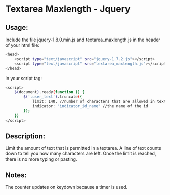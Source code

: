 Textarea Maxlength - Jquery
=========================================

Usage:
-------------
Include the file jquery-1.8.0.min.js and textarea_maxlength.js in the header of your html file:

```bash
<head>
	<script type="text/javascript" src="jquery-1.7.2.js"></script>
	<script type="text/javascript" src="textarea_maxlength.js"></script>
</head>
```

In your script tag:

```bash
<script>
	$(document).ready(function () {
		$('.user_text').truncate({
			limit: 140, //number of characters that are allowed in textarea; the character limit
			indicator: "indicator_id_name" //the name of the id 
		});
	})
</script>
```

Description: 
-------------
Limit the amount of text that is permitted in a textarea. A line of text counts down to tell you how many characters are left. Once the limit is reached, there is no more typing or pasting. 

Notes:
------
The counter updates on keydown because a timer is used.